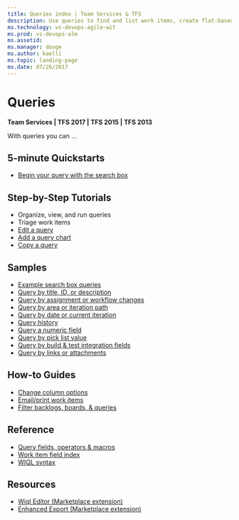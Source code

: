 ```yaml
---
title: Queries index | Team Services & TFS
description: Use queries to find and list work items, create flat-based query charts in VSTS and and Team Foundation Server (TFS)  
ms.technology: vs-devops-agile-wit
ms.prod: vs-devops-alm
ms.assetid: 
ms.manager: douge
ms.author: kaelli
ms.topic: landing-page 
ms.date: 07/26/2017
---
```


# Queries

<b>Team Services | TFS 2017 | TFS 2015 | TFS 2013</b> 

With queries you can ...  

<!---
## Overview  

- [Adhoc vs managed queries](adhoc-vs-managed-queries.md)  
-->
 
## 5-minute Quickstarts  

- [Begin your query with the search box](search-box-queries.md)
   

## Step-by-Step Tutorials

- Organize, view, and run queries
- Triage work items
- [Edit a query](using-queries.md)
- [Add a query chart](/vsts/report/charts?toc=/vsts/work/track/toc.json)
- [Copy a query](/vsts/work/backlogs/copy-clone-work-items#html?toc=/vsts/work/track/toc.json) 

## Samples
- [Example search box queries](search-box-queries.md)
- [Query by title, ID, or description](titles-ids-descriptions.md)
- [Query by assignment or workflow changes](query-by-workflow-changes.md)  
- [Query by area or iteration path](query-by-area-iteration-path.md)   
- [Query by date or current iteration](query-by-date-or-current-iteration.md)   
- [Query history](history-and-auditing.md)  
- [Query a numeric field](query-numeric.md)  
- [Query by pick list value](planning-ranking-priorities.md)  
- [Query by build & test integration fields](build-test-integration.md)  
- [Query by links or attachments](linking-attachments.md) 


## How-to Guides
- [Change column options](/vsts/work/how-to/set-column-options?toc=/vsts/work/track/toc.json)  
- [Email/print work items](/vsts/work/how-to/email-work-items?toc=/vsts/work/track/toc.json) 
- [Filter backlogs, boards, & queries](/vsts/work/how-to/filter-backlog-or-board?toc=/vsts/work/track/toc.json)  


## Reference 
- [Query fields, operators & macros](query-operators-variables.md)      
- [Work item field index](/vsts/work/guidance/work-item-field?toc=/vsts/work/track/toc.json) 
- [WIQL syntax](/vsts/reference/wiql-syntax?toc=/vsts/work/track/toc.json)
 
## Resources
- [Wiql Editor (Marketplace extension)](https://marketplace.visualstudio.com/items?itemName=ottostreifel.wiql-editor)   
- [Enhanced Export (Marketplace extension)](https://marketplace.visualstudio.com/items?itemName=mskold.mskold-enhanced-export)
  